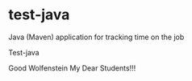 # test-java
Java (Maven) application for tracking time on the job

Test-java

Good Wolfenstein My Dear Students!!!
